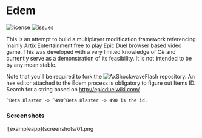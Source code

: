 # Edem
![license](https://img.shields.io/github/license/samishii/Edem.svg?style=flat-square)
![issues](https://img.shields.io/github/issues-raw/samishii/Edem.svg?style=flat-square)

This is an attempt to build a multiplayer modification framework referencing mainly Artix Entertainment free to play Epic Duel browser based video game. This was developed with a very limited knowledge of C# and currently serve as a demonstration of its feasibility. It is not intended to be by any mean stable.

Note that you'll be required to fork the ![AxShockwaveFlash](https://github.com/samishii/AxShockwaveFlash) repository. An hex editor attached to the Edem process is obligatory to figure out Items ID. Search for a string based on http://epicduelwiki.com/ 

`^Beta Blaster -> ^490^Beta Blaster -> 490 is the id.`

### Screenshots
![exampleapp](screenshots/01.png
